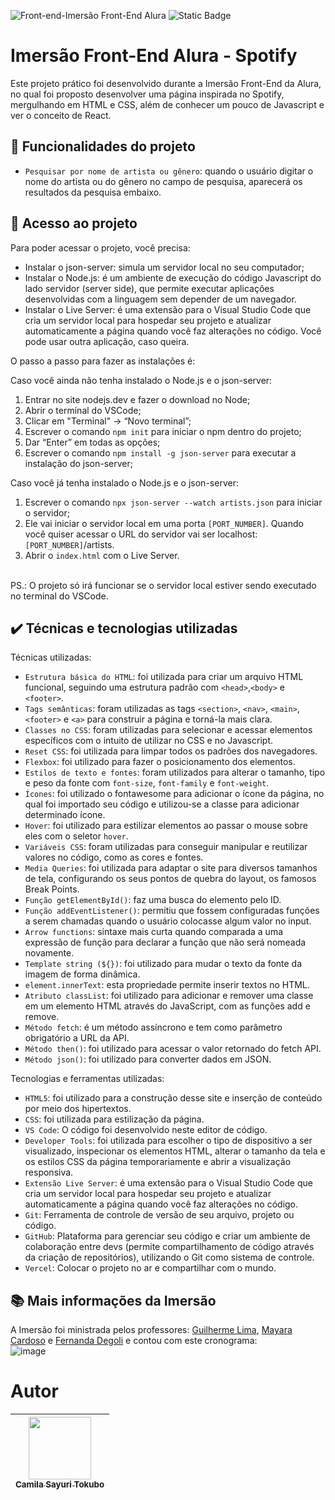 ![Front-end-Imersão Front-End Alura](https://github.com/CamilaSah/imersao-alura-spotify/assets/128820692/722f63b9-4884-4ae7-a9d5-89e7a0bbf8cb)
![Static Badge](https://img.shields.io/badge/Status-Conclu%C3%ADdo-%2391DCFF)

<h1> Imersão Front-End Alura - Spotify </h1>

Este projeto prático foi desenvolvido durante a Imersão Front-End da Alura, no qual foi proposto desenvolver uma página inspirada no Spotify, mergulhando em HTML e CSS, além de conhecer um pouco de Javascript e ver o conceito de React.

## :hammer: Funcionalidades do projeto
- `Pesquisar por nome de artista ou gênero`: quando o usuário digitar o nome do artista ou do gênero no campo de pesquisa, aparecerá os resultados da pesquisa embaixo.

## 📁 Acesso ao projeto

Para poder acessar o projeto, você precisa:
* Instalar o json-server: simula um servidor local no seu computador;
* Instalar o Node.js: é um ambiente de execução do código Javascript do lado servidor (server side), que permite executar aplicações desenvolvidas com a linguagem sem depender de um navegador.
* Instalar o Live Server: é uma extensão para o Visual Studio Code que cria um servidor local para hospedar seu projeto e atualizar automaticamente a página quando você faz alterações no código. Você pode usar outra aplicação, caso queira.

O passo a passo para fazer as instalações é:

Caso você ainda não tenha instalado o Node.js e o json-server:
1. Entrar no site nodejs.dev e fazer o download no Node;
2. Abrir o terminal do VSCode;
3. Clicar em "Terminal" -> “Novo terminal”;
4. Escrever o comando `npm init` para iniciar o npm dentro do projeto;
5. Dar “Enter” em todas as opções;
6. Escrever o comando `npm install -g json-server` para executar a instalação do json-server;

Caso você já tenha instalado o Node.js e o json-server:
1. Escrever o comando `npx json-server --watch artists.json` para iniciar o servidor;
2. Ele vai iniciar o servidor local em uma porta `[PORT_NUMBER]`. Quando você quiser acessar o URL do servidor vai ser localhost:`[PORT_NUMBER]`/artists.
3. Abrir o `index.html` com o Live Server.
<br>
PS.: O projeto só irá funcionar se o servidor local estiver sendo executado no terminal do VSCode.

## ✔️ Técnicas e tecnologias utilizadas

Técnicas utilizadas:
- ``Estrutura básica do HTML``: foi utilizada para criar um arquivo HTML funcional, seguindo uma estrutura padrão com ``<head>``,``<body>`` e ``<footer>``.
- ``Tags semânticas``: foram utilizadas as tags ``<section>``, ``<nav>``, ``<main>``, ``<footer>`` e ``<a>`` para construir a página e torná-la mais clara.
- ``Classes no CSS``: foram utilizadas para selecionar e acessar elementos específicos com o intuito de utilizar no CSS e no Javascript.
- ``Reset CSS``: foi utilizada para limpar todos os padrões dos navegadores.
- ``Flexbox``: foi utilizado para fazer o posicionamento dos elementos.
- ``Estilos de texto e fontes``: foram utilizados para alterar o tamanho, tipo e peso da fonte com ``font-size``, ``font-family`` e ``font-weight``.
- ``Ícones``: foi utilizado o fontawesome para adicionar o ícone da página, no qual foi importado seu código e utilizou-se a classe para adicionar determinado ícone.
- ``Hover``: foi utilizado para estilizar elementos ao passar o mouse sobre eles com o seletor ``hover``.
- ``Variáveis CSS``: foram utilizadas para conseguir manipular e reutilizar valores no código, como as cores e fontes.
- ``Media Queries``: foi utilizada para adaptar o site para diversos tamanhos de tela, configurando os seus pontos de quebra do layout, os famosos Break Points.
- ``Função getElementById()``: faz uma busca do elemento pelo ID.
- ``Função addEventListener()``: permitiu que fossem configuradas funções a serem chamadas quando o usuário colocasse algum valor no input.
- ``Arrow functions``: sintaxe mais curta quando comparada a uma expressão de função para declarar a função que não será nomeada novamente.
- ``Template string (${})``: foi utilizado para mudar o texto da fonte da imagem de forma dinâmica.
- ``element.innerText``: esta propriedade permite inserir textos no HTML.
- ``Atributo classList``: foi utilizado para adicionar e remover uma classe em um elemento HTML através do JavaScript, com as funções add e remove.
- ``Método fetch``: é um método assíncrono e tem como parâmetro obrigatório a URL da API.
- ``Método then()``: foi utilizado para acessar o valor retornado do fetch API.
- ``Método json()``: foi utilizado para converter dados em JSON.

Tecnologias e ferramentas utilizadas:
- ``HTML5``: foi utilizado para a construção desse site e inserção de conteúdo por meio dos hipertextos.
- ``CSS``: foi utilizada para estilização da página.
- ``VS Code``: O código foi desenvolvido neste editor de código.
- ``Developer Tools``: foi utilizada para escolher o tipo de dispositivo a ser visualizado, inspecionar os elementos HTML, alterar o tamanho da tela e  os estilos CSS da página temporariamente e abrir a visualização responsiva.
- ``Extensão Live Server``: é uma extensão para o Visual Studio Code que cria um servidor local para hospedar seu projeto e atualizar automaticamente a página quando você faz alterações no código. 
- ``Git``: Ferramenta de controle de versão de seu arquivo, projeto ou código. 
- ``GitHub``: Plataforma para gerenciar seu código e criar um ambiente de colaboração entre devs (permite compartilhamento de código através da criação de repositórios), utilizando o Git como sistema de controle.
- ``Vercel``: Colocar o projeto no ar e compartilhar com o mundo.

## 📚 Mais informações da Imersão
A Imersão foi ministrada pelos professores: [Guilherme Lima](https://www.linkedin.com/in/guilherme-lima-developer/), [Mayara Cardoso](https://www.linkedin.com/in/mayara-cardoso-556a45162/) e [Fernanda Degoli](https://www.linkedin.com/in/fernandadegolin/) e contou com este cronograma:
<br>
![image](https://github.com/CamilaSah/imersao-alura-spotify/assets/128820692/3241c4b1-e359-4dda-99c1-2359c74d5f1c)

# Autor

| <img src="https://github.com/CamilaSah/site-pessoal/assets/128820692/bed790ab-3722-4503-8fed-c786e774661b" width="100"><br>[<sub>Camila Sayuri Tokubo</sub>](https://www.linkedin.com/in/camila-tokubo/)|
| :---: |
